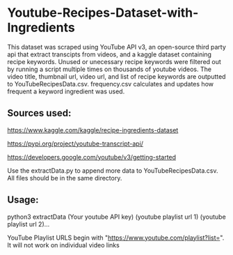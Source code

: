 # Youtube-Recipes-Dataset-with-Ingredients
This dataset was scraped using YouTube API v3, an open-source third party api that extract transcipts from videos, and a kaggle dataset containing recipe keywords.
Unused or unecessary recipe keywords were filtered out by running a script multiple times on thousands of youtube videos. The video title, thumbnail url, video url, and list
of recipe keywords are outputted to YouTubeRecipesData.csv. frequency.csv calculates and updates how frequent a keyword ingredient was used.


## Sources used:

https://www.kaggle.com/kaggle/recipe-ingredients-dataset

https://pypi.org/project/youtube-transcript-api/

https://developers.google.com/youtube/v3/getting-started

Use the extractData.py to append more data to YouTubeRecipesData.csv. All files should be in the same directory.

## Usage:
python3 extractData (Your youtube API key) (youtube playlist url 1) (youtube playlist url 2)...

YouTube Playlist URLS begin with "https://www.youtube.com/playlist?list=". It will not work on individual video links
